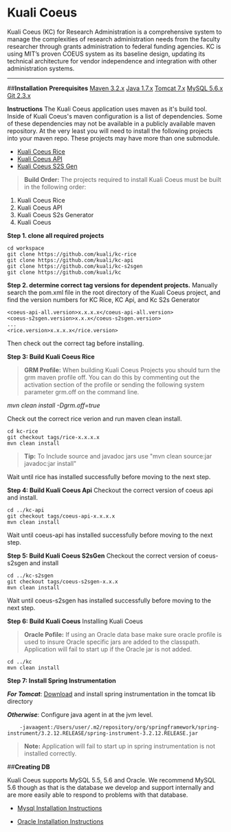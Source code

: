 **Kuali Coeus**
==
Kuali Coeus (KC) for Research Administration is a comprehensive system to manage the complexities of research administration needs from the faculty researcher through grants administration to federal funding agencies. KC is using MIT’s proven COEUS system as its baseline design, updating its technical architecture for vendor independence and integration with other administration systems.

----------
##**Installation**
**Prerequisites**
[Maven 3.2.x][1]
[Java 1.7.x][2]
[Tomcat 7.x][3]
[MySQL 5.6.x][4]
[Git 2.3.x][5]

**Instructions**
The Kuali Coeus application uses maven as it's build tool.  Inside of Kuali Coeus's maven configuration is a list of dependencies.  Some of these dependencies may not be available in a publicly available maven repository.  At the very least you will need to install the following projects into your maven repo.  These projects may have more than one submodule.

* [Kuali Coeus Rice](https://github.com/kuali/kc-rice)
* [Kuali Coeus API](https://github.com/kuali/kc-api)
* [Kuali Coeus S2S Gen](https://github.com/kuali/kc-s2sgen)


> **Build Order:** The projects required to install Kuali Coeus must be built in the following order:
 1. Kuali Coeus Rice
 2. Kuali Coeus API
 3. Kuali Coeus S2s Generator
 4. Kuali Coeus 

**Step 1. clone all required projects**
```
cd workspace
git clone https://github.com/kuali/kc-rice
git clone https://github.com/kuali/kc-api
git clone https://github.com/kuali/kc-s2sgen
git clone https://github.com/kuali/kc
```
**Step 2. determine correct tag versions for dependent projects.**
Manually search the pom.xml file in the root directory of the Kuali Coeus project, and find the version numbers for KC Rice, KC Api, and Kc S2s Generator

```
<coeus-api-all.version>x.x.x.x</coeus-api-all.version>
<coeus-s2sgen.version>x.x.x</coeus-s2sgen.version>
...
<rice.version>x.x.x.x</rice.version>
```

Then check out the correct tag before installing.

**Step 3: Build Kuali Coeus Rice**
> **GRM Profile:** When building Kuali Coeus Projects you should turn the grm maven profile off.  You can do this by commenting out the activation section of the profile or sending the following system parameter grm.off on the command line. 
> 
*mvn clean install -Dgrm.off=true*

Check out the correct rice verion and run maven clean install.
```
cd kc-rice
git checkout tags/rice-x.x.x.x
mvn clean install
```

> **Tip:** To Include source and javadoc jars use "mvn clean source:jar javadoc:jar install"

Wait until rice has installed successfully before moving to the next step.

**Step 4: Build Kuali Coeus Api**
Checkout the correct version of coeus api and install.
```
cd ../kc-api
git checkout tags/coeus-api-x.x.x.x
mvn clean install 
```

Wait until coeus-api has installed successfully before moving to the next step.

**Step 5: Build Kuali Coeus S2sGen**
Checkout the correct version of coeus-s2sgen and install
```
cd ../kc-s2sgen
git checkout tags/coeus-s2sgen-x.x.x
mvn clean install 
```

Wait until coeus-s2sgen has installed successfully before moving to the next step.

**Step 6: Build Kuali Coeus**
Installing Kuali Coeus
> **Oracle Pofile:** If using an Oracle data base make sure oracle profile is used to insure Oracle specific jars are added to the classpath.  Application will fail to start up if the Oracle jar is not added.

```
cd ../kc
mvn clean install
```

**Step 7: Install Spring Instrumentation**

***For Tomcat***: 
	[Download][6] and install spring instrumentation in the tomcat lib directory

***Otherwise***:
	Configure java agent in at the jvm level.
```
	-javaagent:/Users/user/.m2/repository/org/springframework/spring-instrument/3.2.12.RELEASE/spring-instrument-3.2.12.RELEASE.jar
``` 

>**Note:** Application will fail to start up in spring instrumentation is not installed correctly.

##**Creating DB**

Kuali Coeus supports MySQL 5.5, 5.6 and Oracle. We recommend MySQL 5.6 though as that is the database we develop and support internally and are more easily able to respond to problems with that database.

* [Mysql Installation Instructions](coeus-db/coeus-db-sql/src/main/resources/co/kuali/coeus/data/migration/sql/mysql/README)
* [Oracle Installation Instructions](coeus-db/coeus-db-sql/src/main/resources/co/kuali/coeus/data/migration/sql/oracle/README)


  [1]: http://maven.apache.org/download.cgi
  [2]: http://www.oracle.com/technetwork/java/javase/downloads/jdk7-downloads-1880260.html
  [3]: https://tomcat.apache.org/download-70.cgi
  [4]: http://dev.mysql.com/downloads/mysql/
  [5]: http://git-scm.com/downloads
  [6]: http://mvnrepository.com/artifact/org.springframework/spring-instrument/3.2.12.RELEASE

